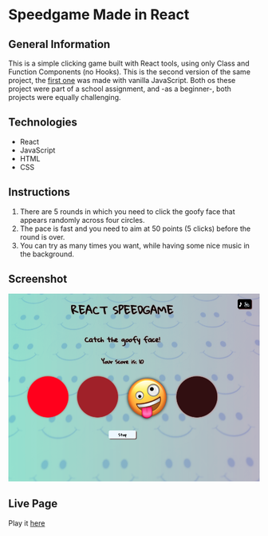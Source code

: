 # Speedgame Made in React
## General Information

This is a simple clicking game built with React tools, using only Class and Function Components (no Hooks). This is the second version of the same project, the [first one](https://github.com/hiphip12/speedgame) was made with vanilla JavaScript. Both os these project were part of a school assignment, and -as a beginner-, both projects were equally challenging.

## Technologies
- React
- JavaScript
- HTML
- CSS

## Instructions

1. There are 5 rounds in which you need to click the goofy face that appears randomly across four circles.
2. The pace is fast and you need to aim at 50 points (5 clicks) before the round is over.
3. You can try as many times you want, while having some nice music in the background.

## Screenshot

![alt text](src/assets/images/screenshot_react_speedgame.png)


## Live Page

Play it [here](https://public.bc.fi/s2300106/react_speedgame/)

